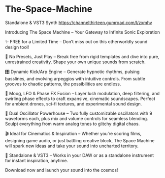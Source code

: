 # The-Space-Machine
Standalone &amp; VST3 Synth
https://channelthirteen.gumroad.com/l/zxmhv

Introducing The Space Machine – Your Gateway to Infinite Sonic Exploration

✨ FREE for a Limited Time – Don’t miss out on this otherworldly sound design tool!

🚀 No Presets, Just Play – Break free from rigid templates and dive into pure, unrestrained creativity. Shape your own unique sounds from scratch.

🎛 Dynamic Kick/Arp Engine – Generate hypnotic rhythms, pulsing basslines, and evolving arpeggios with intuitive controls. From subtle grooves to chaotic patterns, the possibilities are endless.

🌌 Moog, LFO & Phase FX Fusion – Layer lush modulation, deep filtering, and swirling phase effects to craft expansive, cinematic soundscapes. Perfect for ambient drones, sci-fi textures, and experimental sound design.

📡 Dual Oscillator Powerhouse – Two fully customizable oscillators with 9 waveforms each, plus mix and volume controls for seamless blending. Sculpt everything from warm analog tones to glitchy digital chaos.

🎬 Ideal for Cinematics & Inspiration – Whether you’re scoring films, designing game audio, or just battling creative block, The Space Machine will spark new ideas and take your sound into uncharted territory.

🔌 Standalone & VST3 – Works in your DAW or as a standalone instrument for instant inspiration, anytime.

Download now and launch your sound into the cosmos!

